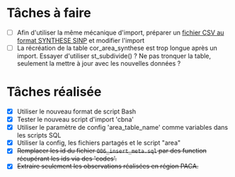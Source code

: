# Tâches à faire
- [ ] Afin d'utiliser la même mécanique d'import, préparer un [fichier CSV au format SYNTHESE SINP](https://wiki-sinp.cbn-alpin.fr/database/import-formats#format_synthese_d_import) et modifier l'import
- [ ] La récréation de la table cor_area_synthese est trop longue après un import. Essayer d'utiliser st_subdivide() ? Ne pas tronquer la table, seulement la mettre à jour avec les nouvelles données ?

# Tâches réalisée
- [x] Utiliser le nouveau format de script Bash
- [x] Tester le nouveau script d'import 'cbna'  
- [x] Utiliser le paramètre  de config 'area_table_name' comme variables dans les scripts SQL
- [x] Utiliser la config, les fichiers partagés et le script "area"
- [x] ~~Remplacer les id du fichier `006_insert_meta.sql` par des function récupérant les ids via des 'codes'.~~
- [x] ~~Extraire seulement les observations réalisées en région PACA.~~
